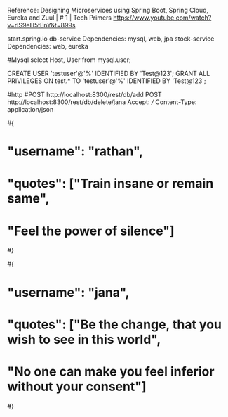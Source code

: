 Reference:
Designing Microservices using Spring Boot, Spring Cloud, Eureka and Zuul | # 1 | Tech Primers
https://www.youtube.com/watch?v=rlS9eH5tEnY&t=899s

start.spring.io
db-service Dependencies: mysql, web, jpa
stock-service   Dependencies: web, eureka

#Mysql
select Host, User from mysql.user;

CREATE USER 'testuser'@'%' IDENTIFIED BY 'Test@123';
GRANT ALL PRIVILEGES ON test.* TO 'testuser'@'%' IDENTIFIED BY 'Test@123'; 



#http
#POST http://localhost:8300/rest/db/add
POST http://localhost:8300/rest/db/delete/jana
Accept: */*
Content-Type: application/json

#{
#  "username": "rathan",
#  "quotes": ["Train insane or remain same",
#    "Feel the power of silence"]
#}

#{
#  "username": "jana",
#  "quotes": ["Be the change, that you wish to see in this world",
#    "No one can make you feel inferior without your consent"]
#}